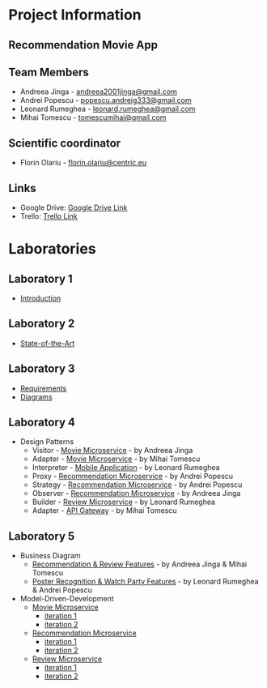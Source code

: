 # Project Information

## **Recommendation Movie App**

## Team Members
* Andreea Jinga - andreea2001jinga@gmail.com
* Andrei Popescu - popescu.andreig333@gmail.com
* Leonard Rumeghea - leonard.rumeghea@gmail.com
* Mihai Tomescu - tomescumihai@gmail.com

## Scientific coordinator
* Florin Olariu - florin.olariu@centric.eu

## Links
* Google Drive: [Google Drive Link](https://drive.google.com/drive/folders/1s1fTRGA-0XG7VAH21CWgRfV-Tni4ewS6)
* Trello: [Trello Link](https://trello.com/b/akHfjKl5/movie-recommendation-system-aset-project)

# Laboratories

## Laboratory 1
* [Introduction](https://docs.google.com/document/d/1ldoJ_ZcZNK6IwNUULINjn3ntOqEAxdcMoeQo61zN2WM/edit?usp=drive_link)

## Laboratory 2
* [State-of-the-Art](https://docs.google.com/document/d/1vbOMuA0X6NPHXTJDHOk-Ba2wTjCULENj8_7G256DhI0/edit?usp=drive_link)
  
## Laboratory 3
* [Requirements](https://docs.google.com/spreadsheets/d/1AARjJGSp5zxv1XKrNgk53ueweanHtuao3DUtyXAjNck/edit?usp=drive_link)
* [Diagrams](https://drive.google.com/drive/folders/1DkSe1VEOyXQFMXSyBZVwT-fjeeRQ4zqn?usp=drive_link)

## Laboratory 4
* Design Patterns
  * Visitor      - [Movie Microservice](https://github.com/LeonardRumeghea/MovieMood/tree/main/movie_handler) - by Andreea Jinga
  * Adapter      - [Movie Microservice](https://github.com/LeonardRumeghea/MovieMood/tree/main/movie_handler) - by Mihai Tomescu
  * Interpreter  - [Mobile Application](https://github.com/LeonardRumeghea/MovieMood/tree/main/mobile_app) - by Leonard Rumeghea
  * Proxy        - [Recommendation Microservice](https://github.com/LeonardRumeghea/MovieMood/tree/main/recommendation_system) - by Andrei Popescu
  * Strategy     - [Recommendation Microservice](https://github.com/LeonardRumeghea/MovieMood/tree/main/recommendation_system) - by Andrei Popescu
  * Observer     - [Recommendation Microservice](https://github.com/LeonardRumeghea/MovieMood/tree/main/recommendation_system) - by Andreea Jinga
  * Builder      - [Review Microservice](https://github.com/LeonardRumeghea/MovieMood/tree/main/review_handler)          - by Leonard Rumeghea
  * Adapter      - [API Gateway](https://github.com/LeonardRumeghea/MovieMood/tree/main/api_gateway)                 - by Mihai Tomescu
 
## Laboratory 5
* Business Diagram
  * [Recommendation & Review Features](https://drive.google.com/file/d/1YYP6lvARbh2TbSehlNqoMMyF77bsyARn/view?usp=drive_link) - by Andreea Jinga & Mihai Tomescu
  * [Poster Recognition & Watch Party Features](https://drive.google.com/file/d/1kU7ZQLrujGd_4B90l5eIFaduswOUCNck/view?usp=drive_link) - by Leonard Rumeghea & Andrei Popescu
* Model-Driven-Development
  * [Movie Microservice](https://github.com/LeonardRumeghea/MovieMood/tree/main/movie_handler)
    * [iteration 1](https://drive.google.com/drive/folders/1iNtRgh3B-g1xlkTECH9fypsuJG5NGyDh?usp=drive_link)
    * [iteration 2](https://drive.google.com/drive/folders/1jl535EY2-GQ-3XzM7pbvZnlmjvbsHBu2?usp=drive_link)
  * [Recommendation Microservice](https://github.com/LeonardRumeghea/MovieMood/tree/main/recommendation_system)
    * [iteration 1](https://drive.google.com/drive/folders/1vzGA3lbTKCup4WG03uSlZJ2FXy0kQGNY?usp=drive_link)
    * [iteration 2](https://drive.google.com/drive/folders/1DIRNKMKN8LUA5VvXZrkX__TXFVZ-wY6o?usp=drive_link)
  * [Review Microservice](https://github.com/LeonardRumeghea/MovieMood/tree/main/review_handler)
    * [iteration 1]()
    * [iteration 2]()
